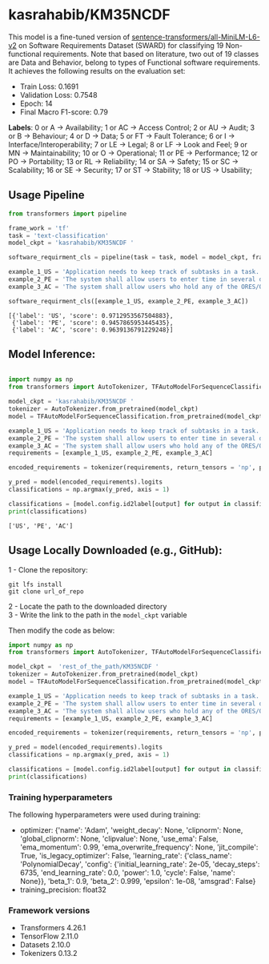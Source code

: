 # kasrahabib/KM35NCDF

This model is a fine-tuned version of [sentence-transformers/all-MiniLM-L6-v2](https://huggingface.co/sentence-transformers/all-MiniLM-L6-v2) on Software Requirements Dataset (SWARD) for classifying 19 Non-functional requirements. Note that based on literature, two out of 19 classes are Data and Behavior, belong to types of Functional software requirements. It achieves the following results on the evaluation set:
- Train Loss: 0.1691
- Validation Loss: 0.7548
- Epoch: 14
- Final Macro F1-score: 0.79


<b>Labels</b>: 
0 or A -> Availability;
1 or AC -> Access Control;
2 or AU -> Audit;
3 or B -> Behaviour;
4 or D -> Data;
5 or FT -> Fault Tolerance;
6 or I -> Interface/Interoperability;
7 or LE -> Legal;
8 or LF -> Look and Feel;
9 or MN -> Maintainability;
10 or O -> Operational;
11 or PE -> Performance;
12 or PO -> Portability;
13 or RL -> Reliability;
14 or SA -> Safety;
15 or SC -> Scalability;
16 or SE -> Security;
17 or ST -> Stability;
18 or US -> Usability;


## Usage Pipeline
```python
from transformers import pipeline

frame_work = 'tf'
task = 'text-classification'
model_ckpt = 'kasrahabib/KM35NCDF '

software_requirment_cls = pipeline(task = task, model = model_ckpt, framework = frame_work)

example_1_US = 'Application needs to keep track of subtasks in a task.'
example_2_PE = 'The system shall allow users to enter time in several different formats.'
example_3_AC = 'The system shall allow users who hold any of the ORES/ORELSE/PROVIDER keys to be viewed as a clinical user and has full access privileges to all problem list options.'

software_requirment_cls([example_1_US, example_2_PE, example_3_AC])
```
```
[{'label': 'US', 'score': 0.9712953567504883},
 {'label': 'PE', 'score': 0.9457865953445435},
 {'label': 'AC', 'score': 0.9639136791229248}]
```

## Model Inference:
```python

import numpy as np
from transformers import AutoTokenizer, TFAutoModelForSequenceClassification

model_ckpt = 'kasrahabib/KM35NCDF '
tokenizer = AutoTokenizer.from_pretrained(model_ckpt)
model = TFAutoModelForSequenceClassification.from_pretrained(model_ckpt)

example_1_US = 'Application needs to keep track of subtasks in a task.'
example_2_PE = 'The system shall allow users to enter time in several different formats.'
example_3_AC = 'The system shall allow users who hold any of the ORES/ORELSE/PROVIDER keys to be viewed as a clinical user and has full access privileges to all problem list options.'
requirements = [example_1_US, example_2_PE, example_3_AC]

encoded_requirements = tokenizer(requirements, return_tensors = 'np', padding = 'longest')

y_pred = model(encoded_requirements).logits
classifications = np.argmax(y_pred, axis = 1)

classifications = [model.config.id2label[output] for output in classifications]
print(classifications)
```
```
['US', 'PE', 'AC']
```

## Usage Locally Downloaded (e.g., GitHub):


  1  - Clone the repository:
```shell
git lfs install
git clone url_of_repo
```
  2  - Locate the path to the downloaded directory <br>
  3  - Write the link to the path in the ```model_ckpt``` variable <br>
    
Then modify the code as below:
```python
import numpy as np
from transformers import AutoTokenizer, TFAutoModelForSequenceClassification

model_ckpt =  'rest_of_the_path/KM35NCDF '
tokenizer = AutoTokenizer.from_pretrained(model_ckpt)
model = TFAutoModelForSequenceClassification.from_pretrained(model_ckpt)

example_1_US = 'Application needs to keep track of subtasks in a task.'
example_2_PE = 'The system shall allow users to enter time in several different formats.'
example_3_AC = 'The system shall allow users who hold any of the ORES/ORELSE/PROVIDER keys to be viewed as a clinical user and has full access privileges to all problem list options.'
requirements = [example_1_US, example_2_PE, example_3_AC]

encoded_requirements = tokenizer(requirements, return_tensors = 'np', padding = 'longest')

y_pred = model(encoded_requirements).logits
classifications = np.argmax(y_pred, axis = 1)

classifications = [model.config.id2label[output] for output in classifications]
print(classifications)
```

### Training hyperparameters

The following hyperparameters were used during training:
- optimizer: {'name': 'Adam', 'weight_decay': None, 'clipnorm': None, 'global_clipnorm': None, 'clipvalue': None, 'use_ema': False, 'ema_momentum': 0.99, 'ema_overwrite_frequency': None, 'jit_compile': True, 'is_legacy_optimizer': False, 'learning_rate': {'class_name': 'PolynomialDecay', 'config': {'initial_learning_rate': 2e-05, 'decay_steps': 6735, 'end_learning_rate': 0.0, 'power': 1.0, 'cycle': False, 'name': None}}, 'beta_1': 0.9, 'beta_2': 0.999, 'epsilon': 1e-08, 'amsgrad': False}
- training_precision: float32

### Framework versions

- Transformers 4.26.1
- TensorFlow 2.11.0
- Datasets 2.10.0
- Tokenizers 0.13.2
